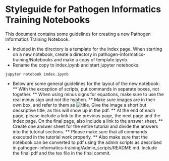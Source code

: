 # Styleguide for Pathogen Informatics Training Notebooks
This document contains some guidelines for creating a new Pathogen Informatics Training Notebook. 

* Included in the directory is a template for the index page. When starting on a new notebook, create a directory in pathogen-informatics-training/Notebooks and make a copy of template.ipynb. 
* Rename the copy to index.ipynb and start jupyter notebooks:

`jupyter notebook index.ipynb`

* Below are some general guidelines for the layout of the new notebook:
** With the exception of scripts, put commands in separate boxes, not together.
** When using minus signs for equations, make sure to use the real minus sign and not the hyphen.
** Make sure images are in their own box, and refer to them as ![title](path/from/notebookdir). Give the image a short but decsriptive title, as this will show up in the pdf.
** At the end of each page, please include a link to the previous page, the next page and the index page. On the final page, also include a link to the answer sheet.
** Create one answer sheet for the entire tutorial and divide the answers into the tutorial sections.
** Please make sure that all commands executed in the tutorial work properly.
** Also make sure that the notebook can be converted to pdf using the admin scripts as described in pathogen-informatics-training/Admin_scripts/README.md. Include the final pdf and the tex file in the final commit.

